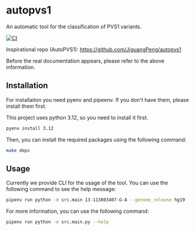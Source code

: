 # autopvs1
An automatic tool for the classification of PVS1 variants.

[![CI](https://github.com/bihealth/autopvs1/actions/workflows/main-ci.yml/badge.svg)](https://github.com/bihealth/autopvs1/actions/workflows/main-ci.yml)

Inspirational repo (AutoPVS1): https://github.com/JiguangPeng/autopvs1

Before the real documentation appears, please refer to the above information.

## Installation

For installaiton you need pyenv and pipeenv. If you don't have them, please install them first.

This project uses python 3.12, so you need to install it first.

```bash
pyenv install 3.12
```

Then, you can install the required packages using the following command:

```bash
make deps
```

## Usage

Currently we provide CLI for the usage of the tool. You can use the following command to see the help message:

```bash
pipenv run python -m src.main 13-113803407-G-A --genome_release hg19
```

For more information, you can use the following command:

```bash
pipenv run python -m src.main.py --help
```
